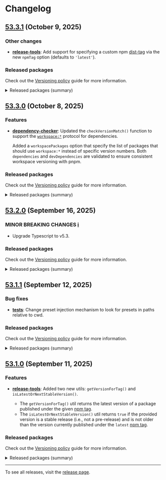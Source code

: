 Changelog
=========

## [53.3.1](https://github.com/ckeditor/ckeditor5-dev/compare/v53.3.0...v53.3.1) (October 9, 2025)

### Other changes

* **[release-tools](https://www.npmjs.com/package/@ckeditor/ckeditor5-dev-release-tools)**: Add support for specifying a custom npm [dist-tag](https://docs.npmjs.com/cli/v8/commands/npm-dist-tag) via the new `npmTag` option (defaults to `'latest'`).

### Released packages

Check out the [Versioning policy](https://ckeditor.com/docs/ckeditor5/latest/framework/guides/support/versioning-policy.html) guide for more information.

<details>
<summary>Released packages (summary)</summary>

Other releases:

* [@ckeditor/ckeditor5-dev-build-tools](https://www.npmjs.com/package/@ckeditor/ckeditor5-dev-build-tools/v/53.3.1): v53.3.0 => v53.3.1
* [@ckeditor/ckeditor5-dev-bump-year](https://www.npmjs.com/package/@ckeditor/ckeditor5-dev-bump-year/v/53.3.1): v53.3.0 => v53.3.1
* [@ckeditor/ckeditor5-dev-changelog](https://www.npmjs.com/package/@ckeditor/ckeditor5-dev-changelog/v/53.3.1): v53.3.0 => v53.3.1
* [@ckeditor/ckeditor5-dev-ci](https://www.npmjs.com/package/@ckeditor/ckeditor5-dev-ci/v/53.3.1): v53.3.0 => v53.3.1
* [@ckeditor/ckeditor5-dev-dependency-checker](https://www.npmjs.com/package/@ckeditor/ckeditor5-dev-dependency-checker/v/53.3.1): v53.3.0 => v53.3.1
* [@ckeditor/ckeditor5-dev-docs](https://www.npmjs.com/package/@ckeditor/ckeditor5-dev-docs/v/53.3.1): v53.3.0 => v53.3.1
* [@ckeditor/ckeditor5-dev-release-tools](https://www.npmjs.com/package/@ckeditor/ckeditor5-dev-release-tools/v/53.3.1): v53.3.0 => v53.3.1
* [@ckeditor/ckeditor5-dev-stale-bot](https://www.npmjs.com/package/@ckeditor/ckeditor5-dev-stale-bot/v/53.3.1): v53.3.0 => v53.3.1
* [@ckeditor/ckeditor5-dev-tests](https://www.npmjs.com/package/@ckeditor/ckeditor5-dev-tests/v/53.3.1): v53.3.0 => v53.3.1
* [@ckeditor/ckeditor5-dev-translations](https://www.npmjs.com/package/@ckeditor/ckeditor5-dev-translations/v/53.3.1): v53.3.0 => v53.3.1
* [@ckeditor/ckeditor5-dev-utils](https://www.npmjs.com/package/@ckeditor/ckeditor5-dev-utils/v/53.3.1): v53.3.0 => v53.3.1
* [@ckeditor/ckeditor5-dev-web-crawler](https://www.npmjs.com/package/@ckeditor/ckeditor5-dev-web-crawler/v/53.3.1): v53.3.0 => v53.3.1
* [@ckeditor/typedoc-plugins](https://www.npmjs.com/package/@ckeditor/typedoc-plugins/v/53.3.1): v53.3.0 => v53.3.1
</details>


## [53.3.0](https://github.com/ckeditor/ckeditor5-dev/compare/v53.2.0...v53.3.0) (October 8, 2025)

### Features

* **[dependency-checker](https://www.npmjs.com/package/@ckeditor/ckeditor5-dev-dependency-checker)**: Updated the `checkVersionMatch()` function to support the [`workspace:*`](https://pnpm.io/workspaces) protocol for dependencies.

  Added a `workspacePackages` option that specify the list of packages that should use `workspace:*` instead of specific version numbers. Both `dependencies` and `devDependencies` are validated to ensure consistent workspace versioning with pnpm.

### Released packages

Check out the [Versioning policy](https://ckeditor.com/docs/ckeditor5/latest/framework/guides/support/versioning-policy.html) guide for more information.

<details>
<summary>Released packages (summary)</summary>

Releases containing new features:

* [@ckeditor/ckeditor5-dev-dependency-checker](https://www.npmjs.com/package/@ckeditor/ckeditor5-dev-dependency-checker/v/53.3.0): v53.2.0 => v53.3.0

Other releases:

* [@ckeditor/ckeditor5-dev-build-tools](https://www.npmjs.com/package/@ckeditor/ckeditor5-dev-build-tools/v/53.3.0): v53.2.0 => v53.3.0
* [@ckeditor/ckeditor5-dev-bump-year](https://www.npmjs.com/package/@ckeditor/ckeditor5-dev-bump-year/v/53.3.0): v53.2.0 => v53.3.0
* [@ckeditor/ckeditor5-dev-changelog](https://www.npmjs.com/package/@ckeditor/ckeditor5-dev-changelog/v/53.3.0): v53.2.0 => v53.3.0
* [@ckeditor/ckeditor5-dev-ci](https://www.npmjs.com/package/@ckeditor/ckeditor5-dev-ci/v/53.3.0): v53.2.0 => v53.3.0
* [@ckeditor/ckeditor5-dev-docs](https://www.npmjs.com/package/@ckeditor/ckeditor5-dev-docs/v/53.3.0): v53.2.0 => v53.3.0
* [@ckeditor/ckeditor5-dev-release-tools](https://www.npmjs.com/package/@ckeditor/ckeditor5-dev-release-tools/v/53.3.0): v53.2.0 => v53.3.0
* [@ckeditor/ckeditor5-dev-stale-bot](https://www.npmjs.com/package/@ckeditor/ckeditor5-dev-stale-bot/v/53.3.0): v53.2.0 => v53.3.0
* [@ckeditor/ckeditor5-dev-tests](https://www.npmjs.com/package/@ckeditor/ckeditor5-dev-tests/v/53.3.0): v53.2.0 => v53.3.0
* [@ckeditor/ckeditor5-dev-translations](https://www.npmjs.com/package/@ckeditor/ckeditor5-dev-translations/v/53.3.0): v53.2.0 => v53.3.0
* [@ckeditor/ckeditor5-dev-utils](https://www.npmjs.com/package/@ckeditor/ckeditor5-dev-utils/v/53.3.0): v53.2.0 => v53.3.0
* [@ckeditor/ckeditor5-dev-web-crawler](https://www.npmjs.com/package/@ckeditor/ckeditor5-dev-web-crawler/v/53.3.0): v53.2.0 => v53.3.0
* [@ckeditor/typedoc-plugins](https://www.npmjs.com/package/@ckeditor/typedoc-plugins/v/53.3.0): v53.2.0 => v53.3.0
</details>


## [53.2.0](https://github.com/ckeditor/ckeditor5-dev/compare/v53.1.1...v53.2.0) (September 16, 2025)

### MINOR BREAKING CHANGES [ℹ️](https://ckeditor.com/docs/ckeditor5/latest/framework/guides/support/versioning-policy.html#major-and-minor-breaking-changes)

* Upgrade Typescript to v5.3.

### Released packages

Check out the [Versioning policy](https://ckeditor.com/docs/ckeditor5/latest/framework/guides/support/versioning-policy.html) guide for more information.

<details>
<summary>Released packages (summary)</summary>

Other releases:

* [@ckeditor/ckeditor5-dev-build-tools](https://www.npmjs.com/package/@ckeditor/ckeditor5-dev-build-tools/v/53.2.0): v53.1.1 => v53.2.0
* [@ckeditor/ckeditor5-dev-bump-year](https://www.npmjs.com/package/@ckeditor/ckeditor5-dev-bump-year/v/53.2.0): v53.1.1 => v53.2.0
* [@ckeditor/ckeditor5-dev-changelog](https://www.npmjs.com/package/@ckeditor/ckeditor5-dev-changelog/v/53.2.0): v53.1.1 => v53.2.0
* [@ckeditor/ckeditor5-dev-ci](https://www.npmjs.com/package/@ckeditor/ckeditor5-dev-ci/v/53.2.0): v53.1.1 => v53.2.0
* [@ckeditor/ckeditor5-dev-dependency-checker](https://www.npmjs.com/package/@ckeditor/ckeditor5-dev-dependency-checker/v/53.2.0): v53.1.1 => v53.2.0
* [@ckeditor/ckeditor5-dev-docs](https://www.npmjs.com/package/@ckeditor/ckeditor5-dev-docs/v/53.2.0): v53.1.1 => v53.2.0
* [@ckeditor/ckeditor5-dev-release-tools](https://www.npmjs.com/package/@ckeditor/ckeditor5-dev-release-tools/v/53.2.0): v53.1.1 => v53.2.0
* [@ckeditor/ckeditor5-dev-stale-bot](https://www.npmjs.com/package/@ckeditor/ckeditor5-dev-stale-bot/v/53.2.0): v53.1.1 => v53.2.0
* [@ckeditor/ckeditor5-dev-tests](https://www.npmjs.com/package/@ckeditor/ckeditor5-dev-tests/v/53.2.0): v53.1.1 => v53.2.0
* [@ckeditor/ckeditor5-dev-translations](https://www.npmjs.com/package/@ckeditor/ckeditor5-dev-translations/v/53.2.0): v53.1.1 => v53.2.0
* [@ckeditor/ckeditor5-dev-utils](https://www.npmjs.com/package/@ckeditor/ckeditor5-dev-utils/v/53.2.0): v53.1.1 => v53.2.0
* [@ckeditor/ckeditor5-dev-web-crawler](https://www.npmjs.com/package/@ckeditor/ckeditor5-dev-web-crawler/v/53.2.0): v53.1.1 => v53.2.0
* [@ckeditor/typedoc-plugins](https://www.npmjs.com/package/@ckeditor/typedoc-plugins/v/53.2.0): v53.1.1 => v53.2.0
</details>


## [53.1.1](https://github.com/ckeditor/ckeditor5-dev/compare/v53.1.0...v53.1.1) (September 12, 2025)

### Bug fixes

* **[tests](https://www.npmjs.com/package/@ckeditor/ckeditor5-dev-tests)**: Change preset injection mechanism to look for presets in paths relative to cwd.

### Released packages

Check out the [Versioning policy](https://ckeditor.com/docs/ckeditor5/latest/framework/guides/support/versioning-policy.html) guide for more information.

<details>
<summary>Released packages (summary)</summary>

Other releases:

* [@ckeditor/ckeditor5-dev-build-tools](https://www.npmjs.com/package/@ckeditor/ckeditor5-dev-build-tools/v/53.1.1): v53.1.0 => v53.1.1
* [@ckeditor/ckeditor5-dev-bump-year](https://www.npmjs.com/package/@ckeditor/ckeditor5-dev-bump-year/v/53.1.1): v53.1.0 => v53.1.1
* [@ckeditor/ckeditor5-dev-changelog](https://www.npmjs.com/package/@ckeditor/ckeditor5-dev-changelog/v/53.1.1): v53.1.0 => v53.1.1
* [@ckeditor/ckeditor5-dev-ci](https://www.npmjs.com/package/@ckeditor/ckeditor5-dev-ci/v/53.1.1): v53.1.0 => v53.1.1
* [@ckeditor/ckeditor5-dev-dependency-checker](https://www.npmjs.com/package/@ckeditor/ckeditor5-dev-dependency-checker/v/53.1.1): v53.1.0 => v53.1.1
* [@ckeditor/ckeditor5-dev-docs](https://www.npmjs.com/package/@ckeditor/ckeditor5-dev-docs/v/53.1.1): v53.1.0 => v53.1.1
* [@ckeditor/ckeditor5-dev-release-tools](https://www.npmjs.com/package/@ckeditor/ckeditor5-dev-release-tools/v/53.1.1): v53.1.0 => v53.1.1
* [@ckeditor/ckeditor5-dev-stale-bot](https://www.npmjs.com/package/@ckeditor/ckeditor5-dev-stale-bot/v/53.1.1): v53.1.0 => v53.1.1
* [@ckeditor/ckeditor5-dev-tests](https://www.npmjs.com/package/@ckeditor/ckeditor5-dev-tests/v/53.1.1): v53.1.0 => v53.1.1
* [@ckeditor/ckeditor5-dev-translations](https://www.npmjs.com/package/@ckeditor/ckeditor5-dev-translations/v/53.1.1): v53.1.0 => v53.1.1
* [@ckeditor/ckeditor5-dev-utils](https://www.npmjs.com/package/@ckeditor/ckeditor5-dev-utils/v/53.1.1): v53.1.0 => v53.1.1
* [@ckeditor/ckeditor5-dev-web-crawler](https://www.npmjs.com/package/@ckeditor/ckeditor5-dev-web-crawler/v/53.1.1): v53.1.0 => v53.1.1
* [@ckeditor/typedoc-plugins](https://www.npmjs.com/package/@ckeditor/typedoc-plugins/v/53.1.1): v53.1.0 => v53.1.1
</details>


## [53.1.0](https://github.com/ckeditor/ckeditor5-dev/compare/v53.0.0...v53.1.0) (September 11, 2025)

### Features

* **[release-tools](https://www.npmjs.com/package/@ckeditor/ckeditor5-dev-release-tools)**: Added two new utils: `getVersionForTag()` and `isLatestOrNextStableVersion()`.

  * The `getVersionForTag()` util returns the latest version of a package published under the given [npm tag](https://docs.npmjs.com/cli/v8/commands/npm-dist-tag).
  * The `isLatestOrNextStableVersion()` util returns `true` if the provided version is a stable release (i.e., not a pre-release) and is not older than the version currently published under the `latest` [npm tag](https://docs.npmjs.com/cli/v8/commands/npm-dist-tag).

### Released packages

Check out the [Versioning policy](https://ckeditor.com/docs/ckeditor5/latest/framework/guides/support/versioning-policy.html) guide for more information.

<details>
<summary>Released packages (summary)</summary>

Releases containing new features:

* [@ckeditor/ckeditor5-dev-release-tools](https://www.npmjs.com/package/@ckeditor/ckeditor5-dev-release-tools/v/53.1.0): v53.0.0 => v53.1.0

Other releases:

* [@ckeditor/ckeditor5-dev-build-tools](https://www.npmjs.com/package/@ckeditor/ckeditor5-dev-build-tools/v/53.1.0): v53.0.0 => v53.1.0
* [@ckeditor/ckeditor5-dev-bump-year](https://www.npmjs.com/package/@ckeditor/ckeditor5-dev-bump-year/v/53.1.0): v53.0.0 => v53.1.0
* [@ckeditor/ckeditor5-dev-changelog](https://www.npmjs.com/package/@ckeditor/ckeditor5-dev-changelog/v/53.1.0): v53.0.0 => v53.1.0
* [@ckeditor/ckeditor5-dev-ci](https://www.npmjs.com/package/@ckeditor/ckeditor5-dev-ci/v/53.1.0): v53.0.0 => v53.1.0
* [@ckeditor/ckeditor5-dev-dependency-checker](https://www.npmjs.com/package/@ckeditor/ckeditor5-dev-dependency-checker/v/53.1.0): v53.0.0 => v53.1.0
* [@ckeditor/ckeditor5-dev-docs](https://www.npmjs.com/package/@ckeditor/ckeditor5-dev-docs/v/53.1.0): v53.0.0 => v53.1.0
* [@ckeditor/ckeditor5-dev-stale-bot](https://www.npmjs.com/package/@ckeditor/ckeditor5-dev-stale-bot/v/53.1.0): v53.0.0 => v53.1.0
* [@ckeditor/ckeditor5-dev-tests](https://www.npmjs.com/package/@ckeditor/ckeditor5-dev-tests/v/53.1.0): v53.0.0 => v53.1.0
* [@ckeditor/ckeditor5-dev-translations](https://www.npmjs.com/package/@ckeditor/ckeditor5-dev-translations/v/53.1.0): v53.0.0 => v53.1.0
* [@ckeditor/ckeditor5-dev-utils](https://www.npmjs.com/package/@ckeditor/ckeditor5-dev-utils/v/53.1.0): v53.0.0 => v53.1.0
* [@ckeditor/ckeditor5-dev-web-crawler](https://www.npmjs.com/package/@ckeditor/ckeditor5-dev-web-crawler/v/53.1.0): v53.0.0 => v53.1.0
* [@ckeditor/typedoc-plugins](https://www.npmjs.com/package/@ckeditor/typedoc-plugins/v/53.1.0): v53.0.0 => v53.1.0
</details>

---

To see all releases, visit the [release page](https://github.com/ckeditor/ckeditor5-dev/releases).
